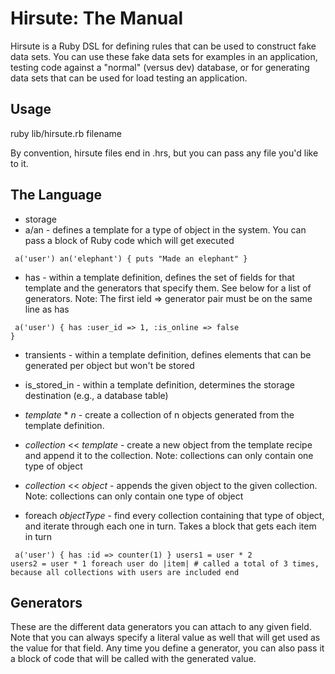 Hirsute: The Manual
===================

Hirsute is a Ruby DSL for defining rules that can be used to construct fake data sets. You can use these fake data sets for examples in an application, testing code against a "normal" (versus dev) database, or for generating data sets that can be used for load testing an application.

Usage
-----
ruby lib/hirsute.rb filename

By convention, hirsute files end in .hrs, but you can pass any file you'd like to it.

The Language
------------
* storage
* a/an - defines a template for a type of object in the system. You can pass a block of Ruby code which will get executed

<code><pre>
    a('user')
    an('elephant') {
        puts "Made an elephant"
    }
</pre></code>
    
* has - within a template definition, defines the set of fields for that template and the generators that specify them. See below for a list of generators. Note: The first ield => generator pair must be on the same line as has

<code><pre>
    a('user') {
        has :user_id => 1,
            :is_online => false
    }
</pre></code>

* transients - within a template definition, defines elements that can be generated per object but won't be stored

* is_stored_in - within a template definition, determines the storage destination (e.g., a database table)
* _template_ * _n_ - create a collection of n objects generated from the template definition.
* _collection_ << _template_ - create a new object from the template recipe and append it to the collection. Note: collections can only contain one type of object
* _collection_ << _object_ - appends the given object to the given collection. Note: collections can only contain one type of object 
* foreach _objectType_ - find every collection containing that type of object, and iterate through each one in turn. Takes a block that gets each item in turn

<code><pre>
    a('user') {
        has :id => counter(1)
    }
    users1 = user * 2
    users2 = user * 1
    foreach user do |item|
       # called a total of 3 times, because all collections with users are included
    end
</pre></code>

Generators
----------
These are the different data generators you can attach to any given field. Note that you can always specify a literal value as well that will get used as the value for that field. Any time you define a generator, you can also pass it a block of code that will be called with the generated value.
